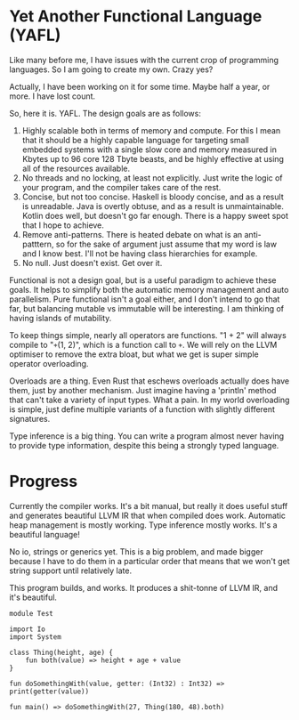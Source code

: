 # Yet Another Functional Language (YAFL)

Like many before me, I have issues with the current crop of programming languages. So I am going to create my own. Crazy yes?

Actually, I have been working on it for some time. Maybe half a year, or more. I have lost count.

So, here it is. YAFL. The design goals are as follows:

1. Highly scalable both in terms of memory and compute. For this I mean that it should be a highly capable language for targeting small embedded systems with a single slow core and memory measured in Kbytes up to 96 core 128 Tbyte beasts, and be highly effective at using all of the resources available.
2. No threads and no locking, at least not explicitly. Just write the logic of your program, and the compiler takes care of the rest.
3. Concise, but not too concise. Haskell is bloody concise, and as a result is unreadable. Java is overtly obtuse, and as a result is unmaintainable. Kotlin does well, but doesn't go far enough. There is a happy sweet spot that I hope to achieve.
4. Remove anti-patterns. There is heated debate on what is an anti-patttern, so for the sake of argument just assume that my word is law and I know best. I'll not be having class hierarchies for example.
5. No null. Just doesn't exist. Get over it.

Functional is not a design goal, but is a useful paradigm to achieve these goals. It helps to simplify both the automatic memory management and auto parallelism. Pure functional isn't a goal either, and I don't intend to go that far, but balancing mutable vs immutable will be interesting. I am thinking of having islands of mutability.

To keep things simple, nearly all operators are functions. "1 + 2" will always compile to "`+`(1, 2)", which is a function call to `+`. We will rely on the LLVM optimiser to remove the extra bloat, but what we get is super simple operator overloading.

Overloads are a thing. Even Rust that eschews overloads actually does have them, just by another mechanism. Just imagine having a 'println' method that can't take a variety of input types. What a pain. In my world overloading is simple, just define multiple variants of a function with slightly different signatures.

Type inference is a big thing. You can write a program almost never having to provide type information, despite this being a strongly typed language.

# Progress

Currently the compiler works. It's a bit manual, but really it does useful stuff and generates beautiful LLVM IR that when compiled does work. Automatic heap management is mostly working. Type inference mostly works. It's a beautiful language!

No io, strings or generics yet. This is a big problem, and made bigger because I have to do them in a particular order that means that we won't get string support until relatively late.

This program builds, and works. It produces a shit-tonne of LLVM IR, and it's beautiful.

```
module Test

import Io
import System

class Thing(height, age) {
    fun both(value) => height + age + value
}

fun doSomethingWith(value, getter: (Int32) : Int32) => print(getter(value))

fun main() => doSomethingWith(27, Thing(180, 48).both)
```

